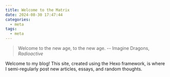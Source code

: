```yaml
---
title: Welcome to the Matrix
date: 2024-08-30 17:47:44
categories:
  - meta
tags:
  - meta
---
```


> Welcome to the new age, to the new age.
> -- Imagine Dragons, _Radioactive_

Welcome to my blog! This site, created using the Hexo framework, is where I semi-regularly post new articles, essays, and random thoughts.
